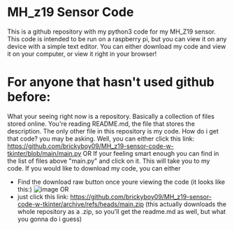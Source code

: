 # MH_z19 Sensor Code
This is a github repository with my python3 code for my MH_Z19 sensor.
This code is intended to be run on a raspberry pi, but you can view it
on any device with a simple text editor. You can either download my code
and view it on your computer, or view it right in your browser!
# For anyone that hasn't used github before:
What your seeing right now is a repository. Basically a collection of files
stored online. You're reading README.md, the file that stores the description.
The only other file in this repository is my code. How do i get that code? you may be asking.
Well, you can either click this link: https://github.com/brickyboy09/MH_z19-sensor-code-w-tkinter/blob/main/main.py
OR
If your feeling smart enough you can find in the list of files above "main.py" and click on it. 
This will take you to my code.
If you would like to download my code, you can either
- Find the download raw button once youre viewing the code (it looks like this:)
![image](https://github.com/brickyboy09/MH_z19-sensor-code-w-tkinter/assets/64211894/bffc91df-6f63-4e2e-acd3-0f465ba7401b)
OR
- just click this link: https://github.com/brickyboy09/MH_z19-sensor-code-w-tkinter/archive/refs/heads/main.zip (this actually downloads the whole repository as a .zip, so you'll get the readme.md as well, but what you gonna do i guess)

